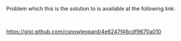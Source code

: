 <!DOCTYPE html PUBLIC "-//W3C//DTD HTML 4.01//EN" "http://www.w3.org/TR/html4/strict.dtd">
<html>
<body>
<p class="p1">Problem which this is the solution to is available at the following link:</p>
<p class="p2"><br></p>
<p class="p1"><a href="https://gist.github.com/csnowleopard/4e6247f46cdf9670a010">https://gist.github.com/csnowleopard/4e6247f46cdf9670a010</a></p>
</body>
</html>

